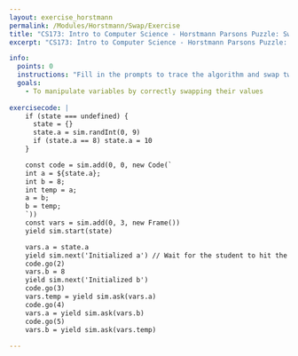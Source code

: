 ```yaml
---
layout: exercise_horstmann
permalink: /Modules/Horstmann/Swap/Exercise
title: "CS173: Intro to Computer Science - Horstmann Parsons Puzzle: Swap"
excerpt: "CS173: Intro to Computer Science - Horstmann Parsons Puzzle: Swap"

info:
  points: 0
  instructions: "Fill in the prompts to trace the algorithm and swap two <code>int</code> variables."
  goals:
    - To manipulate variables by correctly swapping their values
  
exercisecode: |
    if (state === undefined) { 
      state = {}
      state.a = sim.randInt(0, 9)
      if (state.a == 8) state.a = 10
    }

    const code = sim.add(0, 0, new Code(`
    int a = ${state.a};
    int b = 8;
    int temp = a;
    a = b;
    b = temp;
    `))
    const vars = sim.add(0, 3, new Frame())
    yield sim.start(state)

    vars.a = state.a
    yield sim.next('Initialized a') // Wait for the student to hit the Next button
    code.go(2) 
    vars.b = 8
    yield sim.next('Initialized b')
    code.go(3)
    vars.temp = yield sim.ask(vars.a)
    code.go(4)
    vars.a = yield sim.ask(vars.b)
    code.go(5)
    vars.b = yield sim.ask(vars.temp)
        
---
```

